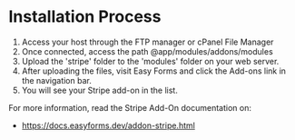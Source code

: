 # Installation Process

1. Access your host through the FTP manager or cPanel File Manager
2. Once connected, access the path @app/modules/addons/modules
3. Upload the 'stripe' folder to the 'modules' folder on your web server.
4. After uploading the files, visit Easy Forms and click the Add-ons link in the navigation bar.
5. You will see your Stripe add-on in the list.

For more information, read the Stripe Add-On documentation on:

- https://docs.easyforms.dev/addon-stripe.html